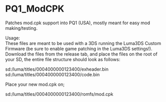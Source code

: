 # PQ1_ModCPK
Patches mod.cpk support into PQ1 (USA), mostly meant for easy mod making/testing.

Usage:  
These files are meant to be used with a 3DS running the Luma3DS Custom Firmware (be sure to enable game patching in the Luma3DS settings!).  
Download the files from the release tab, and place the files on the root of your SD, the entire file structure should look as follows:  
  
sd:/luma/titles/0004000000123400/exheader.bin  
sd:/luma/titles/0004000000123400/code.bin  
  
Place your new mod.cpk on;  
  
sd:/luma/titles/0004000000123400/romfs/mod.cpk  
